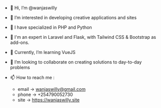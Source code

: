 - 👋 Hi, I’m @wanjaswilly
- 👀 I’m interested in developing creative applications and sites
- 🌱 I have specialized in PHP and Python
- 🌱 I'm an expert in Laravel and Flask, with Tailwind CSS & Bootstrap as add-ons.
- 🌱 Currently, I’m  learning VueJS
- 💞️ I’m looking to collaborate on creating solutions to day-to-day problems
- 📫 How to reach me :
  
  * email -> wanjaswilly@gmail.com
  * phone -> +254790052730
  * site  -> https://wanjaswilly.site
<!---
wanjaswilly/wanjaswilly is a ✨ special ✨ repository because its `README.md` (this file) appears on your GitHub profile.
You can click the Preview link to take a look at your changes.
--->
